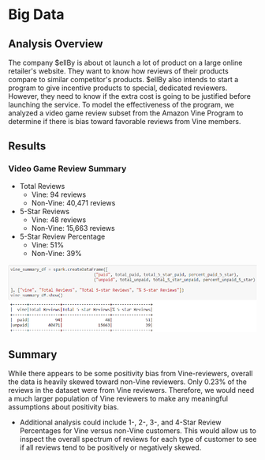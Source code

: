 # Big Data

## Analysis Overview
The company $ellBy is about ot launch a lot of product on a large online retailer's website. They want to know how reviews of their products compare to similar competitor's products. $ellBy also intends to start a program to give incentive products to special, dedicated reviewers. However, they need to know if the extra cost is going to be justified before launching the service. To model the effectiveness of the program, we analyzed a video game review subset from the Amazon Vine Program to determine if there is bias toward favorable reviews from Vine members. 

## Results
### Video Game Review Summary
- Total Reviews
  - Vine: 94 reviews
  - Non-Vine: 40,471 reviews
- 5-Star Reviews
  - Vine: 48 reviews
  - Non-Vine: 15,663 reviews
- 5-Star Review Percentage
  - Vine: 51%
  - Non-Vine: 39%

![Image of Vine Summary](https://github.com/jpb12002/Amazon_Vine_Analysis/blob/main/Vine%20Summary.png)

## Summary
While there appears to be some positivity bias from Vine-reviewers, overall the data is heavily skewed toward non-Vine reviewers. Only 0.23% of the reviews in the dataset were from Vine reviewers. Therefore, we would need a much larger population of Vine reviewers to make any meaningful assumptions about positivity bias. 
- Additional analysis could include 1-, 2-, 3-, and 4-Star Review Percentages for Vine versus non-Vine customers. This would allow us to inspect the overall spectrum of reviews for each type of customer to see if all reviews tend to be positively or negatively skewed. 

